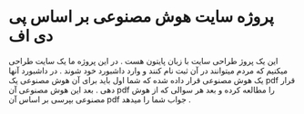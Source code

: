 # پروژه سایت هوش مصنوعی بر اساس پی دی اف
این یک پروژ طراحی سایت با زبان پایتون هست .
در این پروژه ما یک سایت طراحی میکنیم که مردم میتوانند در آن ثبت نام کنند و وارد داشبورد خود شوند . در داشبورد آنها یک هوش مصنوعی قرار داده شده که شما اول باید برای آن هوش مصنوعی یک pdf قرار دهی . بعد این هوش مصنوعی آن pdf را مطالعه کرده و بعد هر سوالی که از هوش مصنوعی بپرسی بر اساس آن pdf جواب شما را میدهد .
